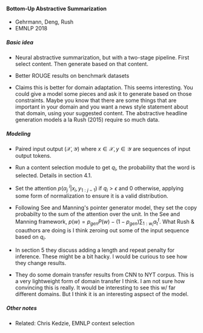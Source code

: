 #### Bottom-Up Abstractive Summarization
- Gehrmann, Deng, Rush
- EMNLP 2018

##### Basic idea

- Neural abstractive summarization, but with a two-stage pipeline. First select content. Then generate based on that content. 

- Better ROUGE results on benchmark datasets

- Claims this is better for domain adaptation. This seems interesting. You could give a model some pieces and ask it to generate based on those constraints. Maybe you know that there are some things that are important in your domain and you want a news style statement about that domain, using your suggested content. The abstractive headline generation models a la Rush (2015) require so much data. 

##### Modeling

- Paired input output $(\mathcal{X}, \mathcal{Y})$ where $x\in \mathcal{X}, y \in \mathcal{Y}$ are sequences of input output tokens.

- Run a content selection module to get $q_i$, the probability that the word is selected. Details in section 4.1. 

- Set the attention $p(\alpha_j^{~i}| x_i, y_{1:j-1})$ if $q_i > \epsilon$ and 0 otherwise, applying some form of normalization to ensure it is a valid distribution.

- Following See and Manning's pointer generator model, they set the copy probabilty to the sum of the attention over the unit. In the See and Manning framework, $p(w) = p_{gen}P(w) - (1 - p_{gen})\sum_{1:w_i}a_t^t$. What Rush & coauthors are doing is I think zeroing out some of the input sequence based on $q_i$.

- In section 5 they discuss adding a length and repeat penalty for inference. These might be a bit hacky. I would be curious to see how they change results.

- They do some domain transfer results from CNN to NYT corpus. This is a very lightweight form of domain transfer I think. I am not sure how convincing this is really. It would be interesting to see this w/ far different domains. But I think it is an interesting aspsect of the model.

##### Other notes

- Related: Chris Kedzie, EMNLP context selection
